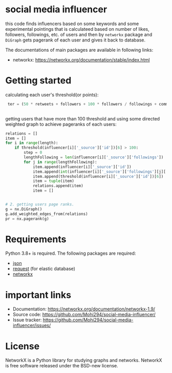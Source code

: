 # social media influencer
this code finds influencers based on some keywords and some experimental pointings that is calculateed based on number of likes, followers, followings, etc. of users and then by ```networkx``` package and ```DiGraph``` gets pagerank of each user and gives it back to database.

The documentations of main packages are available in following links:
- networkx: https://networkx.org/documentation/stable/index.html

# Getting started

calculating each user's threshold(or points):

```python
 ter = (50 * retweets + followers + 100 * followers / followings + comments + likes) / 100
 
```

getting users that have more than 100 threshold and using some directed weighted graph to achieve pageranks of each users:

```python
relations = []
item = []
for i in range(length):
    if threshold(influencer[i]['_source']['id'])[6] > 100:
        step = 0
        lengthFollowing = len(influencer[i]['_source']['followings'])
        for j in range(lengthFollowing):
            item.append(influencer[i]['_source']['id'])
            item.append(int(influencer[i]['_source']['followings'][j]['id_str']))
            item.append(threshold(influencer[i]['_source']['id'])[6])
            item = tuple(item)
            relations.append(item)
            item = []


# 2. getting users page ranks.
g = nx.DiGraph()
g.add_weighted_edges_from(relations)
pr = nx.pagerank(g)
```

# Requirements
Python 3.8+ is required. The following packages are required:
- [json](https://docs.python.org/3/library/json.html)
- [request](https://requests.readthedocs.io/) (for elastic database)
- [networkx](https://networkx.org/documentation/stable/index.html)

# important links
- Documentation: https://networkx.org/documentation/networkx-1.9/
- Source code: https://github.com/Mohi294/social-media-influencer/
- Issue tracker: https://github.com/Mohi294/social-media-influencer/issues/

# License
NetworkX is a Python library for studying graphs and networks. NetworkX is free software released under the BSD-new license.



